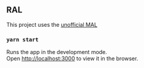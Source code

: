 
## RAL
This project uses the [unofficial MAL](https://jikan.docs.apiary.io/#)


### `yarn start`

Runs the app in the development mode.<br />
Open [http://localhost:3000](http://localhost:3000) to view it in the browser.

